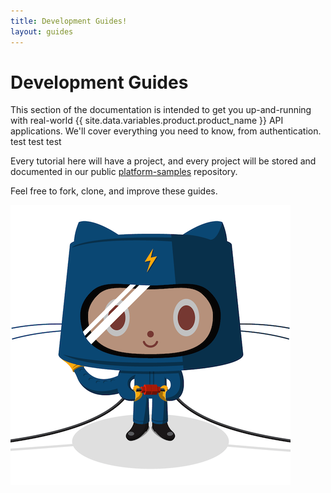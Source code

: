 ```yaml
---
title: Development Guides!
layout: guides
---
```


# Development Guides

This section of the documentation is intended to get you up-and-running with
real-world {{ site.data.variables.product.product_name }} API applications. We'll cover everything you need to know, from
authentication.
test
test
test

Every tutorial here will have a project, and every project will be
stored and documented in our public
[platform-samples](https://github.com/github/platform-samples) repository.

Feel free to fork, clone, and improve these guides.

![The Professorcat](/assets/images/electrocat.png)
